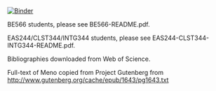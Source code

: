 [![Binder](https://mybinder.org/badge.svg)](https://mybinder.org/v2/gh/dalejn/semanticNetworks/master)

BE566 students, please see BE566-README.pdf.

EAS244/CLST344/INTG344 students, please see EAS244-CLST344-INTG344-README.pdf.

Bibliographies downloaded from Web of Science.

Full-text of Meno copied from Project Gutenberg from http://www.gutenberg.org/cache/epub/1643/pg1643.txt